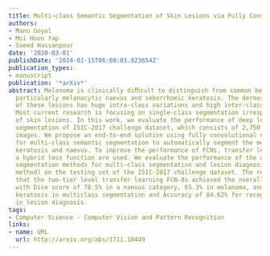 ```yaml
---
title: Multi-class Semantic Segmentation of Skin Lesions via Fully Convolutional Networks
authors:
- Manu Goyal
- Moi Hoon Yap
- Saeed Hassanpour
date: '2020-03-01'
publishDate: '2024-01-15T06:08:03.823654Z'
publication_types:
- manuscript
publication: '*arXiv*'
abstract: Melanoma is clinically diﬃcult to distinguish from common benign skin lesions,
  particularly melanocytic naevus and seborrhoeic keratosis. The dermoscopic appearance
  of these lesions has huge intra-class variations and high inter-class visual similarities.
  Most current research is focusing on single-class segmentation irrespective of classes
  of skin lesions. In this work, we evaluate the performance of deep learning on multi-class
  segmentation of ISIC-2017 challenge dataset, which consists of 2,750 dermoscopic
  images. We propose an end-to-end solution using fully convolutional networks (FCNs)
  for multi-class semantic segmentation to automatically segment the melanoma, seborrhoeic
  keratosis and naevus. To improve the performance of FCNs, transfer learning and
  a hybrid loss function are used. We evaluate the performance of the deep learning
  segmentation methods for multi-class segmentation and lesion diagnosis (with post-processing
  method) on the testing set of the ISIC-2017 challenge dataset. The results showed
  that the two-tier level transfer learning FCN-8s achieved the overall best result
  with Dice score of 78.5% in a naevus category, 65.3% in melanoma, and 55.7% in seborrhoeic
  keratosis in multiclass segmentation and Accuracy of 84.62% for recognition of melanoma
  in lesion diagnosis.
tags:
- Computer Science - Computer Vision and Pattern Recognition
links:
- name: URL
  url: http://arxiv.org/abs/1711.10449
---
```


